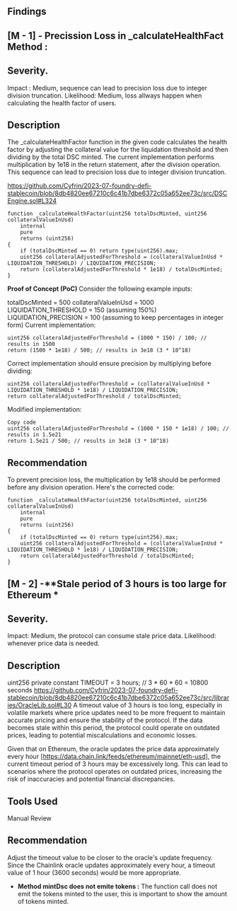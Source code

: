 ## Findings 

## [M - 1] - **Precission Loss in _calculateHealthFact Method :**

## Severity.
Impact : Medium,  sequence can lead to precision loss due to integer division truncation.
Likelihood: Medium, loss allways happen when calculating the health factor of users. 

## Description
The _calculateHealthFactor function in the given code calculates the health factor by adjusting the collateral value for the liquidation threshold and then dividing by the total DSC minted. The current implementation performs multiplication by 1e18 in the return statement, after the division operation. This sequence can lead to precision loss due to integer division truncation.

https://github.com/Cyfrin/2023-07-foundry-defi-stablecoin/blob/8db4820ee67210c6c41b7dbe6372c05a652ee73c/src/DSCEngine.sol#L324


```solidity
function _calculateHealthFactor(uint256 totalDscMinted, uint256 collateralValueInUsd)
    internal
    pure
    returns (uint256)
{
    if (totalDscMinted == 0) return type(uint256).max;
    uint256 collateralAdjustedForThreshold = (collateralValueInUsd * LIQUIDATION_THRESHOLD) / LIQUIDATION_PRECISION;
    return (collateralAdjustedForThreshold * 1e18) / totalDscMinted;
}
```

**Proof of Concept (PoC)**
Consider the following example inputs:

totalDscMinted = 500
collateralValueInUsd = 1000
LIQUIDATION_THRESHOLD = 150 (assuming 150%)
LIQUIDATION_PRECISION = 100 (assuming to keep percentages in integer form)
Current implementation:

```solidity
uint256 collateralAdjustedForThreshold = (1000 * 150) / 100; // results in 1500
return (1500 * 1e18) / 500; // results in 3e18 (3 * 10^18)
```

Correct implementation should ensure precision by multiplying before dividing:

```solidity
uint256 collateralAdjustedForThreshold = (collateralValueInUsd * LIQUIDATION_THRESHOLD * 1e18) / LIQUIDATION_PRECISION;
return collateralAdjustedForThreshold / totalDscMinted;
```

Modified implementation:
```solidity
Copy code
uint256 collateralAdjustedForThreshold = (1000 * 150 * 1e18) / 100; // results in 1.5e21
return 1.5e21 / 500; // results in 3e18 (3 * 10^18)
```

## Recommendation 
To prevent precision loss, the multiplication by 1e18 should be performed before any division operation. Here's the corrected code:

```solidity
function _calculateHealthFactor(uint256 totalDscMinted, uint256 collateralValueInUsd)
    internal
    pure
    returns (uint256)
{
    if (totalDscMinted == 0) return type(uint256).max;
    uint256 collateralAdjustedForThreshold = (collateralValueInUsd * LIQUIDATION_THRESHOLD * 1e18) / LIQUIDATION_PRECISION;
    return collateralAdjustedForThreshold / totalDscMinted;
}
```

## [M - 2] -**Stale period of 3 hours is too large for Ethereum *
## Severity.
Impact: Medium, the protocol can consume stale price data.
Likelihood: whenever price data is needed. 

## Description
uint256 private constant TIMEOUT = 3 hours; // 3 * 60 * 60 = 10800 seconds
https://github.com/Cyfrin/2023-07-foundry-defi-stablecoin/blob/8db4820ee67210c6c41b7dbe6372c05a652ee73c/src/libraries/OracleLib.sol#L30
A timeout value of 3 hours is too long, especially in volatile markets where price updates need to be more frequent to maintain accurate pricing and ensure the stability of the protocol. If the data becomes stale within this period, the protocol could operate on outdated prices, leading to potential miscalculations and economic losses.

Given that on Ethereum, the oracle updates the price data approximately every hour [https://data.chain.link/feeds/ethereum/mainnet/eth-usd], the current timeout period of 3 hours may be excessively long. This can lead to scenarios where the protocol operates on outdated prices, increasing the risk of inaccuracies and potential financial discrepancies.

## Tools Used 
Manual Review

## Recommendation 
Adjust the timeout value to be closer to the oracle's update frequency. Since the Chainlink oracle updates approximately every hour, a timeout value of 1 hour (3600 seconds) would be more appropriate.


- **Method mintDsc does not emite tokens :** The function call does not emit the tokens minted to the user, this is important to show the amount of tokens minted.  


